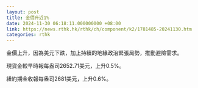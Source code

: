```yaml
---
layout: post
title: 金價升近1%
date: 2024-11-30 06:18:11.000000000 +08:00
link: https://news.rthk.hk/rthk/ch/component/k2/1781485-20241130.htm
categories: rthk
---
```


金價上升，因為美元下跌，加上持續的地緣政治緊張局勢，推動避險需求。

現貨金較早時報每盎司2652.71美元，上升0.5%。

紐約期金收報每盎司2681美元，上升0.6%。
